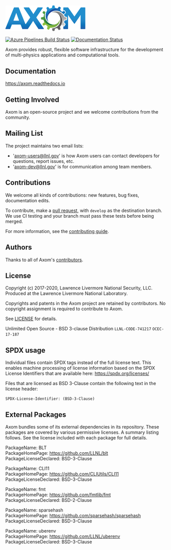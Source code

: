 # <img src="/share/axom/logo/axom_logo.png?raw=true" width="250" valign="middle" alt="Axom"/>

[![Azure Pipelines Build Status](https://dev.azure.com/axom/axom/_apis/build/status/LLNL.axom?branchName=develop)](https://dev.azure.com/axom/axom/_build/latest?definitionId=1&branchName=develop)
[![Documentation Status](https://readthedocs.org/projects/axom/badge/?version=develop)](https://axom.readthedocs.io/en/develop/?badge=develop)

Axom provides robust, flexible software infrastructure for the development of multi-physics applications and computational tools.

Documentation
-------------

https://axom.readthedocs.io

Getting Involved
----------------

Axom is an open-source project and we welcome contributions from the community.

Mailing List
------------

The project maintains two email lists: 

  * 'axom-users@llnl.gov' is how Axom users can contact developers for questions, report issues, etc.
  * 'axom-dev@llnl.gov' is for communication among team members.

Contributions
-------------

We welcome all kinds of contributions: new features, bug fixes, documentation edits.

To contribute, make a [pull request](https://github.com/llnl/axom/compare), with `develop`
as the destination branch. We use CI testing and your branch must pass these tests before
being merged.

For more information, see the [contributing guide](https://github.com/llnl/axom/blob/develop/CONTRIBUTING.md).

Authors
-------

Thanks to all of Axom's
[contributors](https://github.com/llnl/axom/graphs/contributors).

License
-------

Copyright (c) 2017-2020, Lawrence Livermore National Security, LLC. 
Produced at the Lawrence Livermore National Laboratory.

Copyrights and patents in the Axom project are retained by contributors.
No copyright assignment is required to contribute to Axom.

See [LICENSE](./LICENSE) for details.

Unlimited Open Source - BSD 3-clause Distribution
`LLNL-CODE-741217` `OCEC-17-187`

SPDX usage
------------

Individual files contain SPDX tags instead of the full license text.
This enables machine processing of license information based on the SPDX
License Identifiers that are available here: https://spdx.org/licenses/

Files that are licensed as BSD 3-Clause contain the following
text in the license header:

    SPDX-License-Identifier: (BSD-3-Clause)

External Packages
-----------------

Axom bundles some of its external dependencies in its repository.  These
packages are covered by various permissive licenses.  A summary listing
follows.  See the license included with each package for full details.


[//]: # (Note: The spaces at the end of each line below add line breaks)

PackageName: BLT  
PackageHomePage: https://github.com/LLNL/blt  
PackageLicenseDeclared: BSD-3-Clause  

PackageName: CLI11  
PackageHomePage: https://github.com/CLIUtils/CLI11  
PackageLicenseDeclared: BSD-3-Clause  

PackageName: fmt  
PackageHomePage: https://github.com/fmtlib/fmt  
PackageLicenseDeclared: BSD-2-Clause  

PackageName: sparsehash  
PackageHomePage: https://github.com/sparsehash/sparsehash  
PackageLicenseDeclared: BSD-3-Clause  

PackageName: uberenv  
PackageHomePage: https://github.com/LLNL/uberenv  
PackageLicenseDeclared: BSD-3-Clause  

